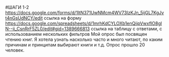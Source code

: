 #ШАГИ 1-2
https://docs.google.com/forms/d/1ItN371UwNMcm4WV73IzKJn_5ijGL7KgJvt4nGsUdNCY/edit ссылка на форму 
https://docs.google.com/spreadsheets/d/1mrhKdCYLOXb1enQiipVwxfIO8glN--ii_CsnRrF5ZL0/edit#gid=1389666813 ссылка на таблицу с ответами, с использованием нескольких фильтров
Мой опрос был посвящен чтению книг. Я хотела узнать насколько часто и много читают, по каким причинам и принципам выбирают книги  и т.д. Опрос прошло 20 человек. 
